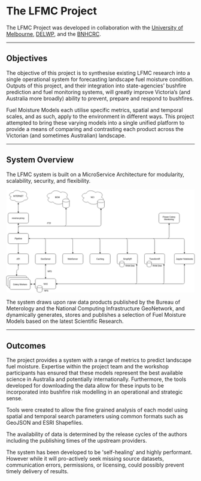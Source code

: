 # The LFMC Project

The LFMC Project was developed in collaboration with the [University of Melbourne](http://www.unimelb.edu.au), [DELWP](http://delwp.vic.gov.au), and the [BNHCRC](https://www.bnhcrc.com.au/).

---

## Objectives
The objective of this project is to synthesise existing LFMC research into a single operational system for forecasting landscape fuel moisture condition. Outputs of this project, and their integration into state-agencies’ bushfire prediction and fuel monitoring systems, will greatly improve Victoria’s (and Australia more broadly) ability to prevent, prepare and respond to bushfires. 

Fuel Moisture Models each utilise specific metrics, spatial and temporal scales, and as such, apply to the environment in different ways. This project attempted to bring these varying models into a single unified platform to provide a means of comparing and contrasting each product across the Victorian (and sometimes Australian) landscape.

---

## System Overview

The LFMC system is built on a MicroService Architecture for modularity, scalability, security, and flexibility.

![Containers](images/MicroServices.png)

The system draws upon raw data products published by the Bureau of Meterology and the National Computing Infrastructure GeoNetwork, and dynamically generates, stores and publishes a selection of Fuel Moisture Models based on the latest Scientific Research.



---

## Outcomes

The project provides a system with a range of metrics to predict landscape fuel moisture. Expertise within the project team and the workshop participants has ensured that these models represent the best available science in Australia and potentially internationally.  Furthermore, the tools developed for downloading the data allow for these inputs to be incorporated into bushfire risk modelling in an operational and strategic sense.

Tools were created to allow the fine grained analysis of each model using spatial and temporal search parameters using common formats such as GeoJSON and ESRI Shapefiles.

The availability of data is determined by the release cycles of the authors including the publishing times of the upstream providers.

The system has been developed to be 'self-healing' and highly performant. However while it will pro-actively seek missing source datasets, communication errors, permissions, or licensing, could possibly prevent timely delivery of results.